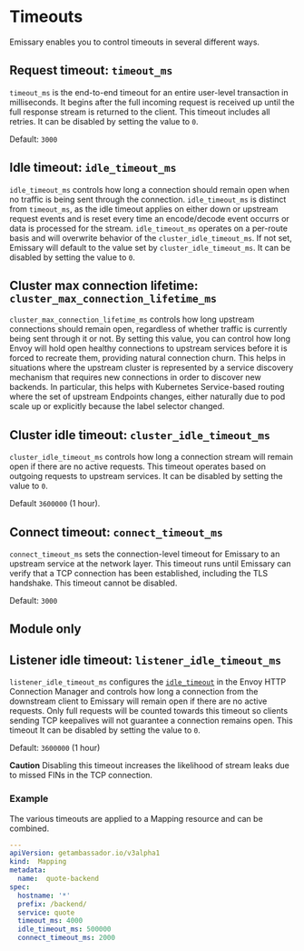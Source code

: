 # Timeouts

Emissary enables you to control timeouts in several different ways.

## Request timeout: `timeout_ms`

`timeout_ms` is the end-to-end timeout for an entire user-level transaction in milliseconds. It begins after the full incoming request is received up until the full response stream is returned to the client. This timeout includes all retries. It can be disabled by setting the value to `0`.

Default: `3000`

## Idle timeout: `idle_timeout_ms`

`idle_timeout_ms` controls how long a connection should remain open when no traffic is being sent through the connection. `idle_timeout_ms` is distinct from `timeout_ms`, as the idle timeout applies on either down or upstream request events and is reset every time an encode/decode event occurrs or data is processed for the stream. `idle_timeout_ms` operates on a per-route basis and will overwrite behavior of the `cluster_idle_timeout_ms`.  If not set, Emissary will default to the value set by `cluster_idle_timeout_ms`. It can be disabled by setting the value to `0`.

## Cluster max connection lifetime: `cluster_max_connection_lifetime_ms`

`cluster_max_connection_lifetime_ms` controls how long upstream connections should remain open, regardless of whether traffic is currently being sent through it or not. By setting this value, you can control how long Envoy will hold open healthy connections to upstream services before it is forced to recreate them, providing natural connection churn. This helps in situations where the upstream cluster is represented by a service discovery mechanism that requires new connections in order to discover new backends. In particular, this helps with Kubernetes Service-based routing where the set of upstream Endpoints changes, either naturally due to pod scale up or explicitly because the label selector changed.

## Cluster idle timeout: `cluster_idle_timeout_ms`

`cluster_idle_timeout_ms` controls how long a connection stream will remain open if there are no active requests. This timeout operates based on outgoing requests to upstream services. It can be disabled by setting the value to `0`.

Default `3600000` (1 hour).

## Connect timeout: `connect_timeout_ms`

`connect_timeout_ms` sets the connection-level timeout for Emissary to an upstream service at the network layer.  This timeout runs until Emissary can verify that a TCP connection has been established, including the TLS handshake.  This timeout cannot be disabled.

Default: `3000`

## Module only

## Listener idle timeout: `listener_idle_timeout_ms`

`listener_idle_timeout_ms` configures the [`idle_timeout`](https://www.envoyproxy.io/docs/envoy/latest/api-v3/extensions/upstreams/http/v3/http_protocol_options.proto.html#extensions-upstreams-http-v3-httpprotocoloptions)
in the Envoy HTTP Connection Manager and controls how long a connection from the
downstream client to Emissary will remain open if there are no active
requests. Only full requests will be counted towards this timeout so clients
sending TCP keepalives will not guarantee a connection remains open. This
timeout  It can be disabled by setting the value to `0`.


Default: `3600000` (1 hour)


**Caution** Disabling this timeout increases the likelihood of stream leaks due
to missed FINs in the TCP connection.

### Example

The various timeouts are applied to a Mapping resource and can be combined.

```yaml
---
apiVersion: getambassador.io/v3alpha1
kind:  Mapping
metadata:
  name:  quote-backend
spec:
  hostname: '*'
  prefix: /backend/
  service: quote
  timeout_ms: 4000
  idle_timeout_ms: 500000
  connect_timeout_ms: 2000
```
